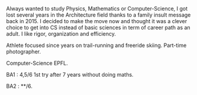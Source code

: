 Always wanted to study Physics, Mathematics or Computer-Science, I got lost several years in the Architecture field thanks to a family insult message back in 2015. I decided to make the move now and thought it was a clever choice to get into CS instead of basic sciences in term of career path as an adult. I like rigor, organization and efficiency.

Athlete focused since years on trail-running and freeride skiing. Part-time photographer.

Computer-Science EPFL.

BA1 : 4,5/6 1st try after 7 years without doing maths.

BA2 : **/6.
